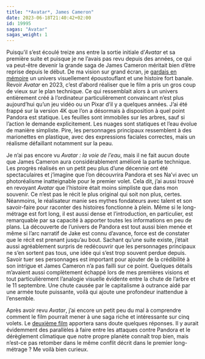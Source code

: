 ```yaml
---
title: "*Avatar*, James Cameron"
date: 2023-06-18T21:40:42+02:00
id: 19995 
sagas: "Avatar"
sagas_weight: 1
---
```


Puisqu’il s’est écoulé treize ans entre la sortie initiale d’*Avatar* et sa première suite et puisque je ne l’avais pas revu depuis des années, ce qui va peut-être devenir la grande saga de James Cameron méritait bien d’être reprise depuis le début. De ma vision sur grand écran, je [gardais en mémoire](https://voiretmanger.fr/avatar-cameron/) un univers visuellement époustouflant et une histoire fort banale. Revoir *Avatar* en 2023, c’est d’abord réaliser que le film a pris un gros coup de vieux sur le plan technique. Ce qui ressemblait alors à un univers entièrement créé à l’ordinateur particulièrement convaincant n’est plus aujourd’hui qu’un jeu vidéo ou un Pixar d’il y a quelques années. J’ai été frappé sur la version 4K que l’on a désormais à disposition à quel point Pandora est statique. Les feuilles sont immobiles sur les arbres, sauf si l’action le demande explicitement. Les nuages sont statiques et l’eau évolue de manière simpliste. Pire, les personnages principaux ressemblent à des marionettes en plastique, avec des expressions faciales correctes, mais un réalisme défaillant notamment sur la peau.

Je n’ai pas encore vu *Avatar : la voie de l’eau*, mais il ne fait aucun doute que James Cameron aura considérablement amélioré la partie technique. Les progrès réalisés en un petit peu plus d’une décennie ont été spectaculaires et j’imagine que l’on découvrira Pandora et ses Na’vi avec un photoréalisme inatteignable pour le premier volet. Cela dit, j’ai aussi trouvé en revoyant *Avatar* que l’histoire était moins simpliste que dans mon souvenir. Ce n’est pas le récit le plus original qui soit non plus, certes. Néanmoins, le réalisateur manie ses mythes fondateurs avec talent et son savoir-faire pour raconter des histoires fonctionne à plein. Même si le long-métrage est fort long, il est aussi dense et l’introduction, en particulier, est remarquable par sa capacité à apporter toutes les informations en peu de plans. La découverte de l’univers de Pandora est tout aussi bien menée et même si l’arc narratif de Jake est connu d’avance, force est de constater que le récit est prenant jusqu’au bout. Sachant qu’une suite existe, j’était aussi agréablement surpris de redécouvrir que les personnages principaux ne s’en sortent pas tous, une idée qui s’est trop souvent perdue depuis. Savoir tuer ses personnages est important pour ajouter de la crédibilité à son intrigue et James Cameron n’a pas failli sur ce point. Quelques détails m’avaient aussi complètement échappé lors de mes premières visions et tout particulièrement l’analogie visuelle évidente entre la chute de l’arbre et le 11 septembre. Une chute causée par le capitalisme à outrance aidé par une armée toute puissante, voilà qui ajoute une profondeur inattendue à l’ensemble.

Après avoir revu *Avatar*, j’ai encore un petit peu du mal à comprendre comment le film pourrait mener à une saga riche et intéressante sur cinq volets. Le [deuxième film](https://nicolasfurno.fr/film/avatar-voie-eau-cameron/) apportera sans doute quelques réponses. Il y aurait évidemment des parallèles à faire entre les attaques contre Pandora et le dérèglement climatique que notre propre planète connaît trop bien, mais n’est-ce pas retomber dans le même conflit décrit dans le premier long-métrage ? Me voilà bien curieux. 

